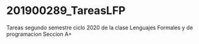 # 201900289_TareasLFP
Tareas segundo semestre ciclo 2020 de la clase Lenguajes Formales y de programacion Seccion A+
